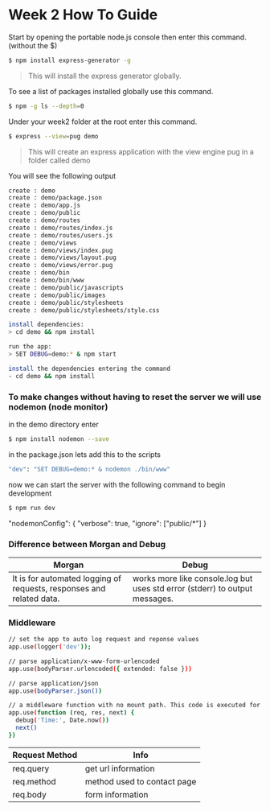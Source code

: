 # Week 2 How To Guide

Start by opening the portable node.js console then enter this command. (without the $)

```sh
$ npm install express-generator -g
```

> This will install the express generator globally.


To see a list of packages installed globally use this command.

```sh
$ npm -g ls --depth=0
```

Under your week2 folder at the root enter this command.

```sh
$ express --view=pug demo
```

> This will create an express application with the view engine pug in a folder called demo

You will see the following output
```sh
create : demo
create : demo/package.json
create : demo/app.js
create : demo/public
create : demo/routes
create : demo/routes/index.js
create : demo/routes/users.js
create : demo/views
create : demo/views/index.pug
create : demo/views/layout.pug
create : demo/views/error.pug
create : demo/bin
create : demo/bin/www
create : demo/public/javascripts
create : demo/public/images
create : demo/public/stylesheets
create : demo/public/stylesheets/style.css

install dependencies:
> cd demo && npm install

run the app:
> SET DEBUG=demo:* & npm start

install the dependencies entering the command 
- cd demo && npm install
```

### To make changes without having to reset the server we will use nodemon (node monitor)

in the demo directory enter
```sh
$ npm install nodemon --save
```

in the package.json lets add this to the scripts

```sh
"dev": "SET DEBUG=demo:* & nodemon ./bin/www"
```
now we can start the server with the following command to begin development

```sh
$ npm run dev
```

"nodemonConfig": {
"verbose": true,
"ignore": ["public/*"]
}

### Difference between Morgan and Debug

| Morgan | Debug |
| ------ | ------ |
| It is for automated logging of requests, responses and related data. | works more like console.log but uses std error (stderr) to output messages. |

### Middleware
```sh
// set the app to auto log request and reponse values
app.use(logger('dev'));

// parse application/x-www-form-urlencoded
app.use(bodyParser.urlencoded({ extended: false }))

// parse application/json
app.use(bodyParser.json())

// a middleware function with no mount path. This code is executed for every request to the router
app.use(function (req, res, next) {
  debug('Time:', Date.now())
  next()
})
```
 
| Request Method | Info |
| ------ | ------ |
| req.query | get url information |
| req.method | method used to contact page |
| req.body | form information |

 
